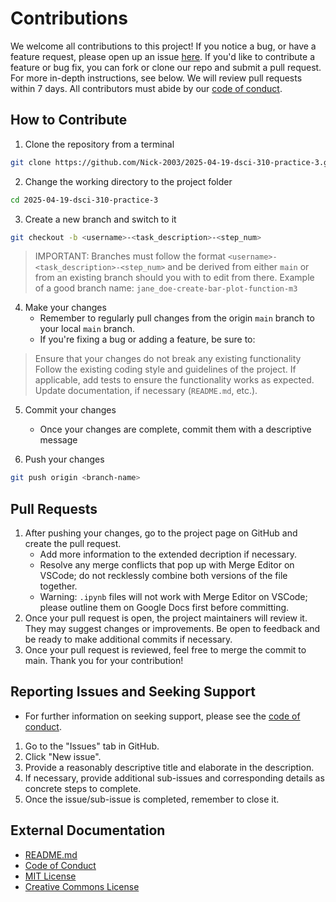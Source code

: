 # Contributions

We welcome all contributions to this project!
If you notice a bug, or have a feature request, please open up an issue [here](https://github.com/Nick-2003/2025-04-19-dsci-310-practice-3/issues).
If you'd like to contribute a feature or bug fix, you can fork or clone our repo and submit a pull request. For more in-depth instructions, see below.
We will review pull requests within 7 days.
All contributors must abide by our [code of conduct](CODE_OF_CONDUCT.md).

## How to Contribute

1. Clone the repository from a terminal

```bash
git clone https://github.com/Nick-2003/2025-04-19-dsci-310-practice-3.git
```

2. Change the working directory to the project folder

```bash
cd 2025-04-19-dsci-310-practice-3
```

3. Create a new branch and switch to it

```bash
git checkout -b <username>-<task_description>-<step_num>
```

> IMPORTANT: Branches must follow the format `<username>-<task_description>-<step_num>` and be derived from either `main` or from an existing branch should you with to edit from there.
> Example of a good branch name: `jane_doe-create-bar-plot-function-m3`

4. Make your changes
    - Remember to regularly pull changes from the origin `main` branch to your local `main` branch.
    - If you're fixing a bug or adding a feature, be sure to:

> Ensure that your changes do not break any existing functionality
> Follow the existing coding style and guidelines of the project.
> If applicable, add tests to ensure the functionality works as expected.
> Update documentation, if necessary (`README.md`, etc.).

5. Commit your changes
    - Once your changes are complete, commit them with a descriptive message

6. Push your changes

```bash
git push origin <branch-name>
```

## Pull Requests

1. After pushing your changes, go to the project page on GitHub and create the pull request.
    - Add more information to the extended decription if necessary.
    - Resolve any merge conflicts that pop up with Merge Editor on VSCode; do not recklessly combine both versions of the file together.
    - Warning: `.ipynb` files will not work with Merge Editor on VSCode; please outline them on Google Docs first before committing.
2. Once your pull request is open, the project maintainers will review it. They may suggest changes or improvements. Be open to feedback and be ready to make additional commits if necessary.
3. Once your pull request is reviewed, feel free to merge the commit to main. Thank you for your contribution!

## Reporting Issues and Seeking Support

- For further information on seeking support, please see the [code of conduct](CODE_OF_CONDUCT.md).

1. Go to the "Issues" tab in GitHub.
2. Click "New issue".
3. Provide a reasonably descriptive title and elaborate in the description.
4. If necessary, provide additional sub-issues and corresponding details as concrete steps to complete.
5. Once the issue/sub-issue is completed, remember to close it.

## External Documentation

- [README.md](README.md)
- [Code of Conduct](CODE_OF_CONDUCT.md)
- [MIT License](LICENSE-MIT.md)
- [Creative Commons License](LICENSE-CC.md)
